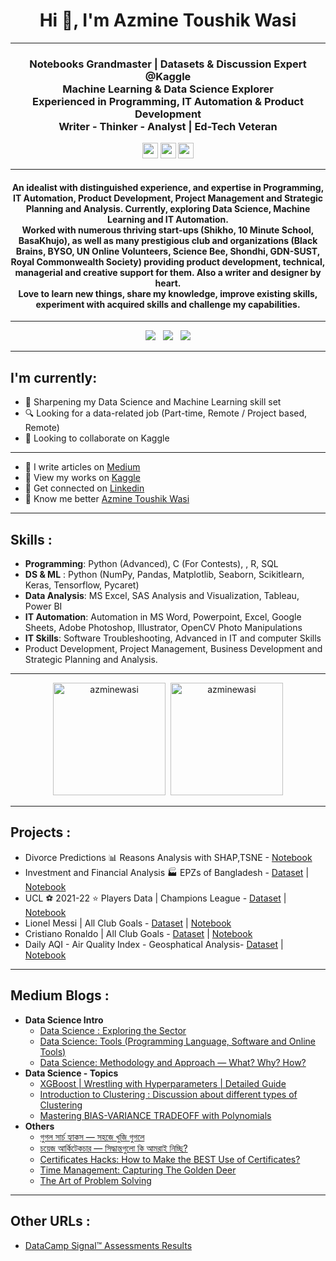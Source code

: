 <h1 align="center">Hi 👋, I'm Azmine Toushik Wasi</h1>

---
<h3 align="center">Notebooks Grandmaster | Datasets & Discussion Expert @Kaggle</br>
Machine Learning & Data Science Explorer</br>
Experienced in Programming, IT Automation & Product Development</br>
Writer - Thinker - Analyst | Ed-Tech Veteran</h3>

<p align=center>
<a href="https://www.kaggle.com/azminetoushikwasi"><img height="25" src="https://img.shields.io/badge/Kaggle-profile-%2320beff"></a>
<a href="https://azminewasi.github.io"><img height="25" src="https://img.shields.io/badge/Personal-Website-%1020beff"></a>
<a href="https://medium.com/@azmine_wasi"><img height="25" src="https://img.shields.io/badge/Medium-Blogs-%1020beff"></a>
</p>

---
<h4 align="center">
An idealist with distinguished experience, and expertise in Programming, IT Automation, Product Development, Project Management and Strategic Planning and Analysis.
Currently, exploring Data Science, Machine Learning and IT Automation.</br>
Worked with numerous thriving start-ups (Shikho, 10 Minute School, BasaKhujo), as well as many prestigious club and organizations (Black Brains, BYSO, UN Online Volunteers, Science Bee, Shondhi, GDN-SUST, Royal Commonwealth Society) providing product development, technical, managerial and creative support for them. Also a writer and designer by heart.</br>
Love to learn new things, share my knowledge, improve existing skills, experiment with acquired skills and challenge my capabilities.</br>
</h4>

---

<p align="center">
  <img src="https://road-to-kaggle-grandmaster.vercel.app/api/badges/azminetoushikwasi/dataset/light"> &nbsp;
  <img src="https://road-to-kaggle-grandmaster.vercel.app/api/badges/azminetoushikwasi/notebook/light"> &nbsp;
  <img src="https://road-to-kaggle-grandmaster.vercel.app/api/badges/azminetoushikwasi/discussion/light">
</p>

---
## **I'm currently**:
- 🌱 Sharpening my Data Science and Machine Learning skill set
- 🔍 Looking for a data-related job (Part-time, Remote / Project based, Remote)
- 👯 Looking to collaborate on Kaggle


---
- 📝 I write articles on [Medium](https://medium.com/@azmine_wasi)
- 📝 View my works on [Kaggle](https://www.kaggle.com/azminetoushikwasi)
- 📄 Get connected on [Linkedin](https://www.linkedin.com/in/azmine-toushik-wasi/)
- 📝 Know me better [Azmine Toushik Wasi](http://azminewasi.github.io/)

---
## **Skills** :
- **Programming**: Python (Advanced), C (For Contests), , R, SQL<br>
- **DS & ML** : Python (NumPy, Pandas, Matplotlib, Seaborn, Scikitlearn, Keras, Tensorflow, Pycaret) <br>
- **Data Analysis**: MS Excel, SAS Analysis and Visualization, Tableau, Power BI<br>
- **IT Automation**: Automation in MS Word, Powerpoint, Excel, Google Sheets, Adobe Photoshop, Illustrator, OpenCV Photo Manipulations
- **IT Skills**: Software Troubleshooting, Advanced in IT and computer Skills
- Product Development, Project Management, Business Development and Strategic Planning and Analysis.<br>

---

<p align="center">
<img src="https://github-readme-stats.vercel.app/api/top-langs?username=azminewasi&show_icons=true&locale=en&langs_count=3&hide=javascript,html,css,cpp,go" alt="azminewasi" height="180"/>&nbsp;
<img src="https://github-readme-stats.vercel.app/api?username=azminewasi&show_icons=true" alt="azminewasi" height="180"/>
</p>

---
## **Projects** :

  - Divorce Predictions 📊 Reasons Analysis with SHAP,TSNE - [Notebook](https://www.kaggle.com/code/azminetoushikwasi/divorce-xgboost-analysis-with-pca-shap-tsne)
  - Investment and Financial Analysis 🏭 EPZs of Bangladesh - [Dataset](https://www.kaggle.com/datasets/azminetoushikwasi/-epzs-of-bangladesh-investors-data) | [Notebook](https://www.kaggle.com/code/azminetoushikwasi/eda-statistical-analytics-epzs-of-bangladesh)
  - UCL ⚽ 2021-22 ⭐ Players Data | Champions League - [Dataset](https://www.kaggle.com/datasets/azminetoushikwasi/ucl-202122-uefa-champions-league) | [Notebook](https://www.kaggle.com/code/azminetoushikwasi/ucl-eda-viz-2021-22-players-teams)
  - Lionel Messi | All Club Goals - [Dataset](https://www.kaggle.com/datasets/azminetoushikwasi/-lionel-messi-all-club-goals) | [Notebook](https://www.kaggle.com/code/azminetoushikwasi/lionel-messi-extended-eda-goals)
  - Cristiano Ronaldo | All Club Goals - [Dataset](https://www.kaggle.com/datasets/azminetoushikwasi/cr7-cristiano-ronaldo-all-club-goals-stats) | [Notebook](https://www.kaggle.com/code/azminetoushikwasi/cristiano-ronaldo-goals-eda-analysis)
  - Daily AQI - Air Quality Index - Geosphatical Analysis- [Dataset](https://www.kaggle.com/datasets/azminetoushikwasi/aqi-air-quality-index-scheduled-daily-update) | [Notebook](https://www.kaggle.com/code/azminetoushikwasi/daily-aqi-air-quality-index-scheduled)
---
## **Medium Blogs** :
- **Data Science Intro**
  - [Data Science : Exploring the Sector](https://medium.com/@azmine_wasi/data-science-exploring-the-sector-eaf48d5d481e)
  - [Data Science: Tools (Programming Language, Software and Online Tools)](https://medium.com/@azmine_wasi/data-science-tools-programming-language-software-and-online-tools-344b132a59ad)
  - [Data Science: Methodology and Approach — What? Why? How?](https://medium.com/@azmine_wasi/data-science-methodology-and-approach-what-why-how-a15a7f611ab1)
- **Data Science - Topics**
  - [XGBoost | Wrestling with Hyperparameters | Detailed Guide](https://medium.com/@azmine_wasi/xgboost-wrestling-with-hyperparameters-detailed-guide-part-01-3ecc8280f02b)
  - [Introduction to Clustering : Discussion about different types of Clustering](https://medium.com/@azmine_wasi/introduction-to-clustering-discussion-about-different-types-of-clustering-dd6af9fbfc21)
  - [Mastering BIAS-VARIANCE TRADEOFF with Polynomials](https://medium.com/@azmine_wasi/mastering-bias-variance-tradeoff-with-polynomials-azminewasi-e58530f8b588)
- **Others**
  - [গুগল সার্চ হ্যাকস — সহজে খুজি গুগলে](https://blog.sciencebee.com.bd/%e0%a6%97%e0%a7%81%e0%a6%97%e0%a6%b2-%e0%a6%b8%e0%a6%be%e0%a6%b0%e0%a7%8d%e0%a6%9a%e0%a7%87-%e0%a6%b9%e0%a6%be%e0%a6%a4%e0%a7%87%e0%a6%96%e0%a7%9c%e0%a6%bf%e0%a6%83-%e0%a6%b8%e0%a6%b9%e0%a6%9c/)
  - [চয়েজ আর্কিটেকচার — সিদ্ধান্তগুলো কি আমরাই নিচ্ছি?](https://medium.com/@azmine_wasi/choice-architecture-bangla-azminewasi-32ab19d041e5)
  - [Certificates Hacks: How to Make the BEST Use of Certificates?](https://medium.com/@azmine_wasi/certificates-hacks-how-to-make-the-best-use-of-certificates-91bc35b74600)
  - [Time Management: Capturing The Golden Deer](https://medium.com/@azmine_wasi/time-management-capturing-the-golden-deer-f1780f4469b6)
  - [The Art of Problem Solving](https://medium.com/@azmine_wasi/the-art-of-problem-solving-infographic-4ef203f7a787)

---
## **Other URLs** :
- [DataCamp Signal™ Assessments Results](https://github.com/azminewasi/DataCamp/tree/main/Assessment%20-%20Results) 
